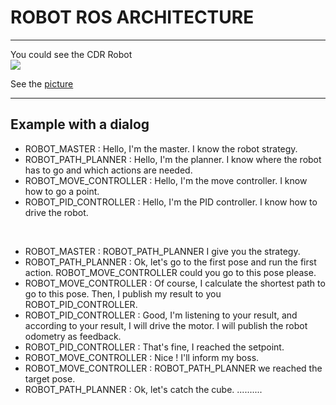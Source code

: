 # ROBOT ROS ARCHITECTURE

---

You could see the CDR Robot   
![](https://github.com/leonard-de-vinci/DaVinciBot-CDR_ATOM_FACTORY_2019/blob/FlorianQui/Divers/Rapports/ROS_CDR_Node_Graph.png)

See the [picture](https://github.com/leonard-de-vinci/DaVinciBot-CDR_ATOM_FACTORY_2019/blob/FlorianQui/Divers/Rapports/ROS_CDR_Node_Graph.png)

---

## Example with a dialog

- ROBOT_MASTER : Hello, I'm the master. I know the robot strategy.
- ROBOT_PATH_PLANNER : Hello, I'm the planner. I know where the robot has to go and which actions are needed.
- ROBOT_MOVE_CONTROLLER : Hello, I'm the move controller. I know how to go a point.
- ROBOT_PID_CONTROLLER : Hello, I'm the PID controller. I know how to drive the robot.

<br>

- ROBOT_MASTER : ROBOT_PATH_PLANNER I give you the strategy.
- ROBOT_PATH_PLANNER : Ok, let's go to the first pose and run the first action. ROBOT_MOVE_CONTROLLER could you go to this pose please.
- ROBOT_MOVE_CONTROLLER : Of course, I calculate the shortest path to go to this pose. Then, I publish my result to you ROBOT_PID_CONTROLLER.
- ROBOT_PID_CONTROLLER : Good, I'm listening to your result, and according to your result, I will drive the motor. I will publish the robot odometry as feedback.
- ROBOT_PID_CONTROLLER : That's fine, I reached the setpoint.
- ROBOT_MOVE_CONTROLLER : Nice ! I'll inform my boss.
- ROBOT_MOVE_CONTROLLER : ROBOT_PATH_PLANNER we reached the target pose.
- ROBOT_PATH_PLANNER : Ok, let's catch the cube. ..........
